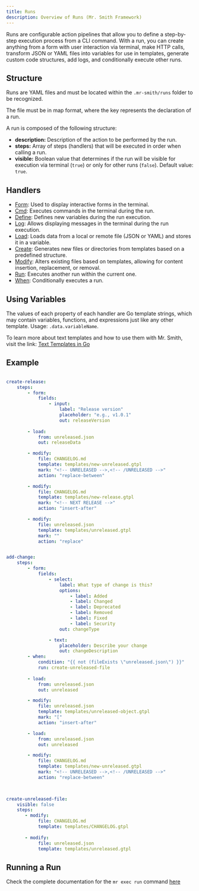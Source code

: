 ```yaml
---
title: Runs
description: Overview of Runs (Mr. Smith Framework)
---
```


Runs are configurable action pipelines that allow you to define a step-by-step execution process from a CLI command. With a run, you can create anything from a form with user interaction via terminal, make HTTP calls, transform JSON or YAML files into variables for use in templates, generate custom code structures, add logs, and conditionally execute other runs.

## Structure

Runs are YAML files and must be located within the `.mr-smith/runs` folder to be recognized.

The file must be in map format, where the key represents the declaration of a run.

A run is composed of the following structure:

- **description:** Description of the action to be performed by the run.
- **steps:** Array of steps (handlers) that will be executed in order when calling a run.
- **visible:** Boolean value that determines if the run will be visible for execution via terminal (`true`) or only for other runs (`false`). Default value: `true`.

## Handlers

- [Form](/run-handlers/form): Used to display interactive forms in the terminal.
- [Cmd](/run-handlers/cmd): Executes commands in the terminal during the run.
- [Define](/run-handlers/define): Defines new variables during the run execution.
- [Log](/run-handlers/log): Allows displaying messages in the terminal during the run execution.
- [Load](/run-handlers/load): Loads data from a local or remote file (JSON or YAML) and stores it in a variable.
- [Create](/run-handlers/create): Generates new files or directories from templates based on a predefined structure.
- [Modify](/run-handlers/modify): Alters existing files based on templates, allowing for content insertion, replacement, or removal.
- [Run](/run-handlers/run): Executes another run within the current one.
- [When](/run-handlers/when): Conditionally executes a run.

## Using Variables

The values of each property of each handler are Go template strings, which may contain variables, functions, and expressions just like any other template. Usage: `.data.variableName`.

To learn more about text templates and how to use them with Mr. Smith, visit the link: [Text Templates in Go](/complements/go-templates)


## Example

```yaml

create-release:
    steps:
        - form:
            fields:
                - input:
                    label: "Release version"
                    placeholder: "e.g., v1.0.1"
                    out: releaseVersion
                
        - load:
            from: unreleased.json
            out: releaseData

        - modify:
            file: CHANGELOG.md
            template: templates/new-unreleased.gtpl
            mark: "<!-- UNRELEASED -->,<!-- /UNRELEASED -->"
            action: "replace-between"        

        - modify:
            file: CHANGELOG.md
            template: templates/new-release.gtpl
            mark: "<!-- NEXT RELEASE -->"
            action: "insert-after"        

        - modify:
            file: unreleased.json
            template: templates/unreleased.gtpl
            mark: ""
            action: "replace"


add-change:
    steps:
        - form:
            fields:
                - select:
                    label: What type of change is this?
                    options:
                        - label: Added
                        - label: Changed
                        - label: Deprecated
                        - label: Removed 
                        - label: Fixed
                        - label: Security
                    out: changeType

                - text:
                    placeholder: Describe your change
                    out: changeDescription
        - when:
            condition: "{{ not (fileExists \"unreleased.json\") }}"
            run: create-unreleased-file
        
        - load:
            from: unreleased.json
            out: unreleased

        - modify: 
            file: unreleased.json
            template: templates/unreleased-object.gtpl
            mark: "["
            action: "insert-after"

        - load:
            from: unreleased.json
            out: unreleased

        - modify:
            file: CHANGELOG.md
            template: templates/new-unreleased.gtpl
            mark: "<!-- UNRELEASED -->,<!-- /UNRELEASED -->"
            action: "replace-between"    
  


create-unreleased-file:
    visible: false
    steps:
       - modify:
            file: CHANGELOG.md
            template: templates/CHANGELOG.gtpl
   
       - modify:
            file: unreleased.json
            template: templates/unreleased.gtpl

```

## Running a Run

Check the complete documentation for the `mr exec run` command [here](/commands-cli/exec-run)